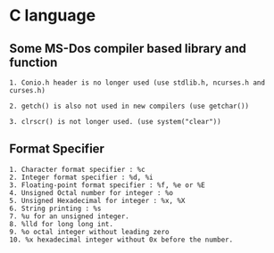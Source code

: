 # C language
## Some MS-Dos compiler based library and function
    1. Conio.h header is no longer used (use stdlib.h, ncurses.h and curses.h)
   
    2. getch() is also not used in new compilers (use getchar())
   
    3. clrscr() is not longer used. (use system("clear"))

## Format Specifier
    1. Character format specifier : %c
    2. Integer format specifier : %d, %i
    3. Floating-point format specifier : %f, %e or %E
    4. Unsigned Octal number for integer : %o
    5. Unsigned Hexadecimal for integer : %x, %X
    6. String printing : %s
    7. %u for an unsigned integer.
    8. %lld for long long int.
    9. %o octal integer without leading zero
    10. %x hexadecimal integer without 0x before the number.
